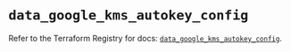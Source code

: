 # `data_google_kms_autokey_config`

Refer to the Terraform Registry for docs: [`data_google_kms_autokey_config`](https://registry.terraform.io/providers/hashicorp/google-beta/6.39.0/docs/data-sources/google_kms_autokey_config).
